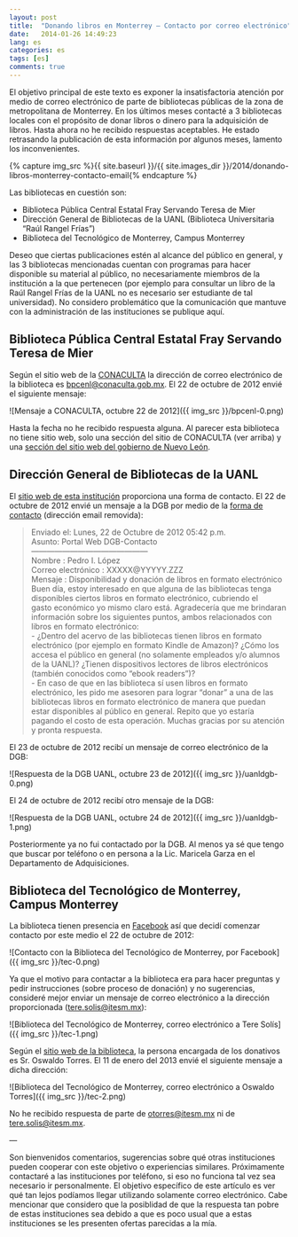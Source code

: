 ```yaml
---
layout: post
title:  "Donando libros en Monterrey – Contacto por correo electrónico"
date:   2014-01-26 14:49:23
lang: es
categories: es
tags: [es]
comments: true
---
```


El objetivo principal de este texto es exponer la insatisfactoria atención por
medio de correo electrónico de parte de bibliotecas públicas de la zona de
metropolitana de Monterrey. En los últimos meses contacté a 3 bibliotecas
locales con el propósito de donar libros o dinero para la adquisición de
libros. Hasta ahora no he recibido respuestas aceptables. He estado retrasando
la publicación de esta información por algunos meses, lamento los
inconvenientes.

{% capture img_src %}{{ site.baseurl }}/{{ site.images_dir }}/2014/donando-libros-monterrey-contacto-email{% endcapture %}

Las bibliotecas en cuestión son:

*   Biblioteca Pública Central Estatal Fray Servando Teresa de Mier
*   Dirección General de Bibliotecas de la UANL (Biblioteca Universitaria “Raúl Rangel Frías”)
*   Biblioteca del Tecnológico de Monterrey, Campus Monterrey

Deseo que ciertas publicaciones estén al alcance del público en general, y las
3 bibliotecas mencionadas cuentan con programas para hacer disponible su
material al público, no necesariamente miembros de la institución a la que
pertenecen (por ejemplo para consultar un libro de la Raúl Rangel Frías de la
UANL no es necesario ser estudiante de tal universidad). No considero
problemático que la comunicación que mantuve con la administración de las
instituciones se publique aquí.

## Biblioteca Pública Central Estatal Fray Servando Teresa de Mier

Según el sitio web de la
[CONACULTA](http://sic.conaculta.gob.mx/ficha.php?table=biblioteca&table_id=6470
"CONACULTA") la dirección de correo electrónico de la biblioteca es
[bpcenl@conaculta.gob.mx](mailto:bpcenl%40conaculta.gob.mx). El 22 de octubre
de 2012 envié el siguiente mensaje:

![Mensaje a CONACULTA, octubre 22 de 2012]({{ img_src }}/bpcenl-0.png)

Hasta la fecha no he recibido respuesta alguna. Al parecer esta biblioteca no
tiene sitio web, solo una sección del sitio de CONACULTA (ver arriba) y una
[sección del sitio web del gobierno de Nuevo
León](http://www.nl.gob.mx/?P=educacion_bibliotecas_prestamo).

## Dirección General de Bibliotecas de la UANL

El [sitio web de esta institución](http://www.dgb.uanl.mx/ "Sitio web de la
Dirección General de Bibliotecas de la UANL") proporciona una forma de
contacto. El 22 de octubre de 2012 envié un mensaje a la DGB por medio de la
[forma de contacto](http://www.dgb.uanl.mx/?mod=contacto "Format de contacto de
la DGB de la UANL") (dirección email removida):

  > <div>Enviado el: Lunes, 22 de Octubre de 2012 05:42 p.m.</div>
  > 
  > <div>Asunto: Portal Web DGB-Contacto</div>
  > 
  > <div>———————————————</div>
  > 
  > <div>Nombre : Pedro I. López</div>
  > 
  > <div>Correo electrónico : XXXXX@YYYYY.ZZZ</div>
  > 
  > <div>Mensaje : Disponibilidad y donación de libros en formato electrónico</div>
  > 
  > <div>
  > 
  > <div>Buen día, estoy interesado en que alguna de las bibliotecas tenga</div>
  > 
  > <div>disponibles ciertos libros en formato electrónico, cubriendo el</div>
  > 
  > <div>gasto económico yo mismo claro está. Agradecería que me brindaran</div>
  > 
  > <div>información sobre los siguientes puntos, ambos relacionados con</div>
  > 
  > <div>libros en formato electrónico:</div>
  > 
  > <div>- ¿Dentro del acervo de las bibliotecas tienen libros en formato</div>
  > 
  > <div>
  > 
  > <div>electrónico (por ejemplo en formato Kindle de Amazon)? ¿Cómo los</div>
  > 
  > <div>accesa el público en general (no solamente empleados y/o alumnos</div>
  > 
  > <div>de la UANL)? ¿Tienen dispositivos lectores de libros electrónicos</div>
  > 
  > <div>(también conocidos como “ebook readers”)?</div>
  > 
  > </div>
  > 
  > <div>- En caso de que en las biblioteca sí usen libros en formato</div>
  > 
  > <div>
  > 
  > <div>electrónico, les pido me asesoren para lograr “donar” a una de las</div>
  > 
  > <div>bibliotecas libros en formato electrónico de manera que puedan</div>
  > 
  > <div>estar disponibles al público en general. Repito que yo estaría</div>
  > 
  > <div>pagando el costo de esta operacіón. Muchas gracias por su atención</div>
  > 
  > <div>y pronta respuesta.</div>

El 23 de octubre de 2012 recibí un mensaje de correo electrónico de la DGB:

![Respuesta de la DGB UANL, octubre 23 de 2012]({{ img_src }}/uanldgb-0.png)

El 24 de octubre de 2012 recibí otro mensaje de la DGB:

![Respuesta de la DGB UANL, octubre 24 de 2012]({{ img_src }}/uanldgb-1.png)

Posteriormente ya no fui contactado por la DGB. Al menos ya sé que tengo que
buscar por teléfono o en persona a la Lic. Maricela Garza en el Departamento de
Adquisiciones.

## Biblioteca del Tecnológico de Monterrey, Campus Monterrey

La biblioteca tienen presencia en
[Facebook](https://www.facebook.com/bibliocampusMTY "Página de Facebook de la
Biblioteca del ITESM Campus Monterrey") así que decidí comenzar contacto por
este medio el 22 de octubre de 2012:

![Contacto con la Biblioteca del Tecnológico de Monterrey, por Facebook]({{ img_src }}/tec-0.png)

Ya que el motivo para contactar a la biblioteca era para hacer preguntas y
pedir instrucciones (sobre proceso de donación) y no sugerencias, consideré
mejor enviar un mensaje de correo electrónico a la dirección proporcionada
([tere.solis@itesm.mx](mailto:tere.solis%40itesm.mx)):

![Biblioteca del Tecnológico de Monterrey, correo electrónico a Tere Solís]({{ img_src }}/tec-1.png)

Según el [sitio web de la biblioteca](http://biblioteca.mty.itesm.mx/node/165
"Sitio web de biblioteca del ITESM Campus Monterrey"), la persona encargada de
los donativos es Sr. Oswaldo Torres. El 11 de enero del 2013 envié el siguiente
mensaje a dicha dirección:

![Biblioteca del Tecnológico de Monterrey, correo electrónico a Oswaldo Torres]({{ img_src }}/tec-2.png)

No he recibido respuesta de parte de
[otorres@itesm.mx](mailto:otorres%40itesm.mx) ni de
[tere.solis@itesm.mx](mailto:tere.solis%40itesm.mx).

—

Son bienvenidos comentarios, sugerencias sobre qué otras instituciones pueden
cooperar con este objetivo o experiencias similares. Próximamente contactaré a
las instituciones por teléfono, si eso no funciona tal vez sea necesario ir
personalmente. El objetivo específico de este artículo es ver qué tan lejos
podíamos llegar utilizando solamente correo electrónico. Cabe mencionar que
considero que la posiblidad de que la respuesta tan pobre de estas
instituciones sea debido a que es poco usual que a estas instituciones se les
presenten ofertas parecidas a la mía.
